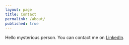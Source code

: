 ```yaml
---
layout: page
title: Contact
permalink: /about/
published: true
---
```

Hello mysterious person. You can contact me on [LinkedIn](https://www.linkedin.com/in/alistair-johnstone).
